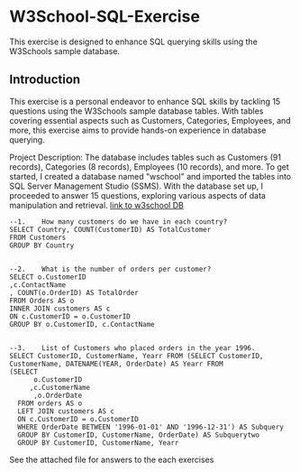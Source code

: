 # W3School-SQL-Exercise
This exercise is designed to enhance SQL querying skills using the W3Schools sample database. 


## Introduction
This exercise is a personal endeavor to enhance SQL skills by tackling 15 questions using the W3Schools sample database tables. With tables covering essential aspects such as Customers, Categories, Employees, and more, this exercise aims to provide hands-on experience in database querying.

Project Description:
The database includes tables such as Customers (91 records), Categories (8 records), Employees (10 records), and more. To get started, I created a database named "wschool" and imported the tables into SQL Server Management Studio (SSMS). With the database set up, I proceeded to answer 15 questions, exploring various aspects of data manipulation and retrieval.
[link to w3school DB](https://www.w3schools.com/sql/trysql.asp?filename=trysql_editor)

```
--1.	How many customers do we have in each country?
SELECT Country, COUNT(CustomerID) AS TotalCustomer
FROM Customers
GROUP BY Country


--2.	What is the number of orders per customer?
SELECT o.CustomerID 
,c.ContactName
, COUNT(o.OrderID) AS TotalOrder
FROM Orders AS o
INNER JOIN customers AS c
ON c.CustomerID = o.CustomerID
GROUP BY o.CustomerID, c.ContactName


--3.	List of Customers who placed orders in the year 1996.
SELECT CustomerID, CustomerName, Yearr FROM (SELECT CustomerID, CustomerName, DATENAME(YEAR, OrderDate) AS Yearr FROM
(SELECT
      o.CustomerID
     ,c.CustomerName
      ,o.OrderDate
  FROM orders AS o
  LEFT JOIN customers AS c
  ON c.CustomerID = o.CustomerID
  WHERE OrderDate BETWEEN '1996-01-01' AND '1996-12-31') AS Subquery
  GROUP BY CustomerID, CustomerName, OrderDate) AS Subquerytwo
  GROUP BY CustomerID, CustomerName, Yearr

```

See the attached file for answers to the each exercises
